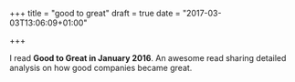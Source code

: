 +++
title = "good to great"
draft = true
date = "2017-03-03T13:06:09+01:00"

+++

I read **Good to Great in January 2016**. An awesome read sharing detailed analysis on how good companies became great.

